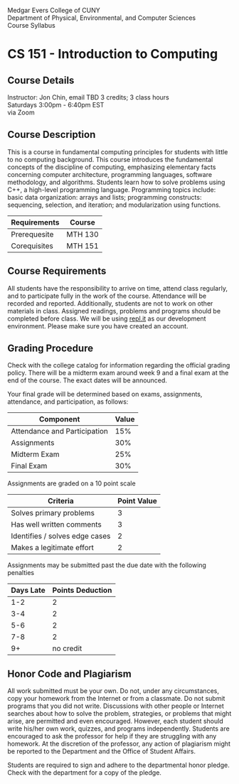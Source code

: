 Medgar Evers College of CUNY  
Department of Physical, Environmental, and Computer Sciences  
Course Syllabus

# CS 151 - Introduction to Computing

## Course Details
Instructor: Jon Chin, email TBD
3 credits; 3 class hours  
Saturdays 3:00pm - 6:40pm EST  
via Zoom

## Course Description
This is a course in fundamental computing principles for students with little to no computing background. This course introduces the fundamental concepts of the discipline of computing, emphasizing elementary facts concerning computer architecture, programming languages, software methodology, and algorithms. Students learn how to solve problems using C++, a high-level programming language. Programming topics include: basic data organization: arrays and lists; programming constructs: sequencing, selection, and iteration; and modularization using functions.

| Requirements | Course |
| --- | --- |
| Prerequesite | MTH 130 |
| Corequisites | MTH 151 |

## Course Requirements
All students have the responsibility to arrive on time, attend class regularly, and to participate fully in the work of the course. Attendance will be recorded and reported. Additionally, students are not to work on other materials in class. Assigned readings, problems and programs should be completed before class. We will be using [repl.it](https://replit.com/) as our development environment. Please make sure you have created an account.

## Grading Procedure
Check with the college catalog for information regarding the official grading policy. There will be a midterm exam around week 9 and a final exam at the end of the course. The exact dates will be announced.

Your final grade will be determined based on exams, assignments, attendance, and participation, as follows:

| Component | Value |
| --- | --- |
| Attendance and Participation | 15% |
| Assignments | 30% |
| Midterm Exam | 25% |
| Final Exam | 30% |

Assignments are graded on a 10 point scale

| Criteria | Point Value |
| --- | --- |
| Solves primary problems | 3 |
| Has well written comments | 3 |
| Identifies / solves edge cases | 2 |
| Makes a legitimate effort | 2 |

Assignments may be submitted past the due date with the following penalties

| Days Late | Points Deduction |
| --- | --- |
| 1-2 | 2 |
| 3-4 | 2 |
| 5-6 | 2 |
| 7-8 | 2 |
| 9+ | no credit |

## Honor Code and Plagiarism
All work submitted must be your own. Do not, under any circumstances, copy your homework from the Internet or from a classmate. Do not submit programs that you did not write. Discussions with other people or Internet searches about how to solve the problem, strategies, or problems that might arise, are permitted and even encouraged. However, each student should write his/her own work, quizzes, and programs independently. Students are encouraged to ask the professor for help if they are struggling with any homework. At the discretion of the professor, any action of plagiarism might be reported to the Department and the Office of Student Affairs.

Students are required to sign and adhere to the departmental honor pledge. Check with the department for a copy of the pledge.
